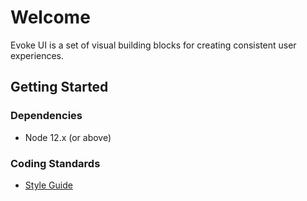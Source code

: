 # Welcome

Evoke UI is a set of visual building blocks for creating consistent user experiences.

## Getting Started

### Dependencies

- Node 12.x (or above)

### Coding Standards

- [Style Guide](./style-guide.md)
